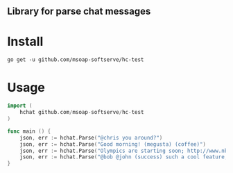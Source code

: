 Library for parse chat messages
-------------------------------

Install
=======

    go get -u github.com/msoap-softserve/hc-test

Usage
=====

```Go
import (
    hchat github.com/msoap-softserve/hc-test
)

func main () {
    json, err := hchat.Parse("@chris you around?")
    json, err := hchat.Parse("Good morning! (megusta) (coffee)")
    json, err := hchat.Parse("Olympics are starting soon; http://www.nbcolympics.com")
    json, err := hchat.Parse("@bob @john (success) such a cool feature; https://twitter.com/jdorfman/status/430511497475670016")
}
```
